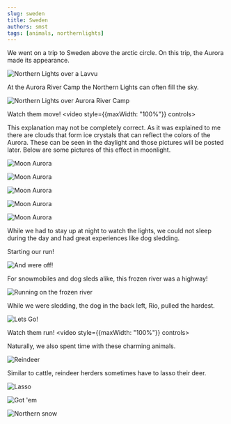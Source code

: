 ```yaml
---
slug: sweden
title: Sweden
authors: smst
tags: [animals, northernlights]
---
```


We went on a trip to Sweden above the arctic circle. On this trip, the Aurora made its appearance.

![Northern Lights over a Lavvu](https://www.dropbox.com/scl/fi/n4jz7h2b18j098t9z93a2/DSC_0657.JPG?rlkey=y6xl17s29cmxtop6l09nuq488&st=t8asjcea&raw=1)

At the Aurora River Camp the Northern Lights can often fill the sky.

![Northern Lights over Aurora River Camp](https://www.dropbox.com/scl/fi/15dulwunv5z74gm1i0z0v/DSC_0623.JPG?rlkey=0yrizwmsw58gjsqs9ojfocvzk&st=6oeuk3kw&raw=1)

Watch them move!
<video style={{maxWidth: "100%"}} controls>
  <source src="https://www.dropbox.com/scl/fi/dgkti1cudwnrxla4kp7k1/northern-lights-video-1.mov?rlkey=uycprp48yxwq8nltybgb0wzf9&st=gz9gasg0&raw=1"/>
</video>

This explanation may not be completely correct. As it was explained to me there are clouds that form ice crystals that can reflect the colors of the Aurora. These can be seen in the daylight and those pictures will be posted later. Below are some pictures of this effect in moonlight.

![Moon Aurora](https://www.dropbox.com/scl/fi/qpaafqydi792bxqybr7nk/DSC_0080.JPG?rlkey=p058mextpucegeszz1rtm2yw3&st=xyok6vzm&raw=1)

![Moon Aurora](https://www.dropbox.com/scl/fi/d7624ub0wmsyocqmciqub/DSC_0045.JPG?rlkey=168l0px2a1mjegx0ol5akmtjc&st=ab7spnzr&raw=1)

![Moon Aurora](https://www.dropbox.com/scl/fi/vtqbel8yuzgwh7ir0lfef/DSC_0046.JPG?rlkey=8ltrzm5308tpq73pnp80ymz71&st=28xky38k&raw=1)

![Moon Aurora](https://www.dropbox.com/scl/fi/3k2j884ts6dlky70062e9/DSC_0037.JPG?rlkey=nicchfxsj3ghgg5n1xi9wz1dy&st=i315hw2x&raw=1)

![Moon Aurora](https://www.dropbox.com/scl/fi/9y31laq419h4wy4ycnret/DSC_0018.JPG?rlkey=rdvyoqrlzfkdpbhjzfq11vhlx&st=hmerqy4n&raw=1)

While we had to stay up at night to watch the lights, we could not sleep during the day and had great experiences like dog sledding.

Starting our run!

![And were off!](https://www.dropbox.com/scl/fi/haf9p1l29e8n28ypwefc1/DSC_0320.JPG?rlkey=njk2klmi4sgjt0imme2j3kv6z&st=bb35iqhv&raw=1)

For snowmobiles and dog sleds alike, this frozen river was a highway!

![Running on the frozen river](https://www.dropbox.com/scl/fi/u74qc8d6fi0dskr29poju/DSC_0342.JPG?rlkey=tv30i3af1evh56b88vjojhnq8&st=slg55bz3&raw=1)


While we were sledding, the dog in the back left, Rio, pulled the hardest.

![Lets Go!](https://www.dropbox.com/scl/fi/fbdu5lcu4fjn93gzqvxhi/DSC_0344.JPG?rlkey=qvelvw1ptr78uwhiy3nbcuhw1&st=ollvi35n&raw=1)

Watch them run!
<video style={{maxWidth: "100%"}} controls>
  <source src="https://www.dropbox.com/scl/fi/9n0u2iufb7bgax6ms59tz/DSC_0334.MOV?rlkey=el83wo87x96ugi315vt29kxn6&st=mqkufdok&raw=1"/>
</video>

Naturally, we also spent time with these charming animals.

![Reindeer](https://www.dropbox.com/scl/fi/afires9lvptfcih9h7qdt/DSC_0423.JPG?rlkey=axi4oaoakj80fa3r1ypz07sab&st=49btb7sx&raw=1)

Similar to cattle, reindeer herders sometimes have to lasso their deer.

![Lasso](https://www.dropbox.com/scl/fi/bcxuwsr1nplb0e0yvgdno/DSC_0505.JPG?rlkey=k42ptq9g1c3evz31q9q08bov9&st=6i1wqpdz&raw=1)

![Got 'em](https://www.dropbox.com/scl/fi/0y68tm3tmlc4vjuqwq8uj/DSC_0506.JPG?rlkey=by6ilironprj8se9ls7ecrxcz&st=bd6oq6s2&raw=1)

![Northern snow](https://www.dropbox.com/scl/fi/7li6nqxvwi0r566llcvho/DSC_0113.JPG?rlkey=tsuxcezup2v8ux9threb2ufi0&st=ul2c31bn&raw=1)

